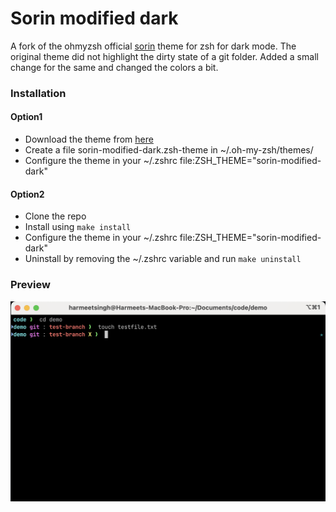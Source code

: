 # Sorin modified dark
A fork of the ohmyzsh official [sorin](https://github.com/ohmyzsh/ohmyzsh/wiki/Themes#sorin) theme for zsh for dark mode. The original theme did not highlight the dirty state of a git folder. Added a small change for the same and changed the colors a bit.

### Installation

#### Option1
- Download the theme from [here](https://raw.githubusercontent.com/hrmeetsingh/sorin-modified-dark/main/sorin-modified-dark.zsh-theme)
- Create a file sorin-modified-dark.zsh-theme in ~/.oh-my-zsh/themes/
- Configure the theme in your ~/.zshrc file:ZSH_THEME="sorin-modified-dark"

#### Option2
- Clone the repo
- Install using `make install`
- Configure the theme in your ~/.zshrc file:ZSH_THEME="sorin-modified-dark"
- Uninstall by removing the ~/.zshrc variable and run `make uninstall`

### Preview
![Sorin modified dark theme](images/sorin-modified-theme.png)

